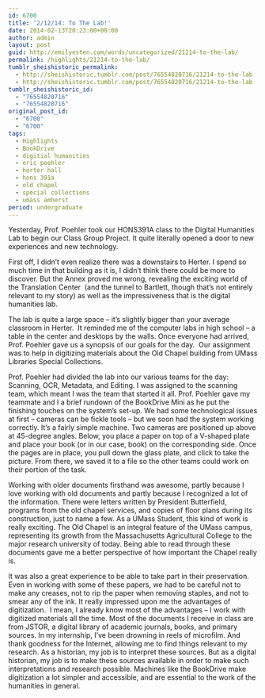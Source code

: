 ```yaml
---
id: 6700
title: '2/12/14: To The Lab!'
date: 2014-02-13T20:23:00+00:00
author: admin
layout: post
guid: http://emilyesten.com/words/uncategorized/21214-to-the-lab/
permalink: /highlights/21214-to-the-lab/
tumblr_sheishistoric_permalink:
  - http://sheishistoric.tumblr.com/post/76554820716/21214-to-the-lab
  - http://sheishistoric.tumblr.com/post/76554820716/21214-to-the-lab
tumblr_sheishistoric_id:
  - "76554820716"
  - "76554820716"
original_post_id:
  - "6700"
  - "6700"
tags:
  - Highlights
  - BookDrive
  - digitial humanities
  - eric poehler
  - herter hall
  - hons 391a
  - old chapel
  - special collections
  - umass amherst
period: undergraduate
---
```

Yesterday, Prof. Poehler took our HONS391A class to the Digital Humanities Lab to begin our Class Group Project. It quite literally opened a door to new experiences and new technology.

First off, I didn’t even realize there was a downstairs to Herter. I spend so much time in that building as it is, I didn’t think there could be more to discover. But the Annex proved me wrong, revealing the exciting world of the Translation Center  (and the tunnel to Bartlett, though that’s not entirely relevant to my story) as well as the impressiveness that is the digital humanities lab.

The lab is quite a large space – it’s slightly bigger than your average classroom in Herter.  It reminded me of the computer labs in high school – a table in the center and desktops by the walls. Once everyone had arrived, Prof. Poehler gave us a synopsis of our goals for the day.  Our assignment was to help in digitizing materials about the Old Chapel building from UMass Libraries Special Collections.

<!-- more -->

Prof. Poehler had divided the lab into our various teams for the day: Scanning, OCR, Metadata, and Editing. I was assigned to the scanning team, which meant I was the team that started it all. Prof. Poehler gave my teammate and I a brief rundown of the BookDrive Mini as he put the finishing touches on the system’s set-up. We had some technological issues at first – cameras can be fickle tools – but we soon had the system working correctly. It’s a fairly simple machine. Two cameras are positioned up above at 45-degree angles. Below, you place a paper on top of a V-shaped plate and place your book (or in our case, book) on the corresponding side. Once the pages are in place, you pull down the glass plate, and click to take the picture. From there, we saved it to a file so the other teams could work on their portion of the task.  

Working with older documents firsthand was awesome, partly because I love working with old documents and partly because I recognized a lot of the information. There were letters written by President Butterfield, programs from the old chapel services, and copies of floor plans during its construction, just to name a few. As a UMass Student, this kind of work is really exciting. The Old Chapel is an integral feature of the UMass campus, representing its growth from the Massachusetts Agricultural College to the major research university of today. Being able to read through these documents gave me a better perspective of how important the Chapel really is.

It was also a great experience to be able to take part in their preservation. Even in working with some of these papers, we had to be careful not to make any creases, not to rip the paper when removing staples, and not to smear any of the ink. It really impressed upon me the advantages of digitization.  I mean, I already know most of the advantages – I work with digitized materials all the time. Most of the documents I receive in class are from JSTOR, a digital library of academic journals, books, and primary sources. In my internship, I’ve been drowning in reels of microfilm. And thank goodness for the Internet, allowing me to find things relevant to my research. As a historian, my job is to interpret these sources. But as a digital historian, my job is to make these sources available in order to make such interpretations and research possible. Machines like the BookDrive make digitization a lot simpler and accessible, and are essential to the work of the humanities in general. 
